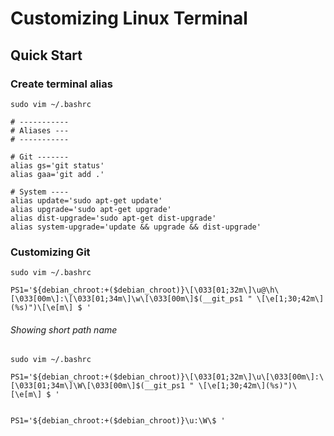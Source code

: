 # Customizing Linux Terminal

## Quick Start

### Create terminal alias

```
sudo vim ~/.bashrc

# -----------
# Aliases ---
# -----------

# Git -------
alias gs='git status'
alias gaa='git add .' 

# System ----
alias update='sudo apt-get update'
alias upgrade='sudo apt-get upgrade'
alias dist-upgrade='sudo apt-get dist-upgrade'
alias system-upgrade='update && upgrade && dist-upgrade'
```

### Customizing Git 

```
sudo vim ~/.bashrc

PS1='${debian_chroot:+($debian_chroot)}\[\033[01;32m\]\u@\h\[\033[00m\]:\[\033[01;34m\]\w\[\033[00m\]$(__git_ps1 " \[\e[1;30;42m\](%s)")\[\e[m\] $ '
```

###### Showing short path name

```
sudo vim ~/.bashrc

PS1='${debian_chroot:+($debian_chroot)}\[\033[01;32m\]\u\[\033[00m\]:\[\033[01;34m\]\W\[\033[00m\]$(__git_ps1 " \[\e[1;30;42m\](%s)")\[\e[m\] $ '


PS1='${debian_chroot:+($debian_chroot)}\u:\W\$ '
```